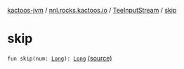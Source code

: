 [kactoos-jvm](../../index.md) / [nnl.rocks.kactoos.io](../index.md) / [TeeInputStream](index.md) / [skip](./skip.md)

# skip

`fun skip(num: `[`Long`](https://kotlinlang.org/api/latest/jvm/stdlib/kotlin/-long/index.html)`): `[`Long`](https://kotlinlang.org/api/latest/jvm/stdlib/kotlin/-long/index.html) [(source)](https://github.com/neonailol/kactoos/blob/master/kactoos-jvm/src/main/kotlin/nnl/rocks/kactoos/io/TeeInputStream.kt#L50)